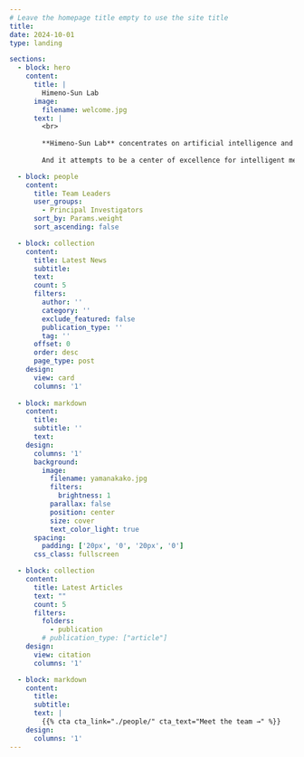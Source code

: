```yaml
---
# Leave the homepage title empty to use the site title
title:
date: 2024-10-01
type: landing

sections:
  - block: hero
    content:
      title: |
        Himeno-Sun Lab
      image:
        filename: welcome.jpg
      text: |
        <br>
        
        **Himeno-Sun Lab** concentrates on artificial intelligence and computing science and its application in medicine field, and computational neuroscience.
        
        And it attempts to be a center of excellence for intelligent medicine and computational neuroscience research, teaching, and practice since its founding in 2022.

  - block: people
    content:
      title: Team Leaders
      user_groups:
        - Principal Investigators
      sort_by: Params.weight
      sort_ascending: false

  - block: collection
    content:
      title: Latest News
      subtitle:
      text:
      count: 5
      filters:
        author: ''
        category: ''
        exclude_featured: false
        publication_type: ''
        tag: ''
      offset: 0
      order: desc
      page_type: post
    design:
      view: card
      columns: '1'
  
  - block: markdown
    content:
      title:
      subtitle: ''
      text:
    design:
      columns: '1'
      background:
        image: 
          filename: yamanakako.jpg
          filters:
            brightness: 1
          parallax: false
          position: center
          size: cover
          text_color_light: true
      spacing:
        padding: ['20px', '0', '20px', '0']
      css_class: fullscreen

  - block: collection
    content:
      title: Latest Articles
      text: ""
      count: 5
      filters:
        folders:
          - publication
        # publication_type: ["article"]
    design:
      view: citation
      columns: '1'

  - block: markdown
    content:
      title:
      subtitle:
      text: |
        {{% cta cta_link="./people/" cta_text="Meet the team →" %}}
    design:
      columns: '1'
---
```

